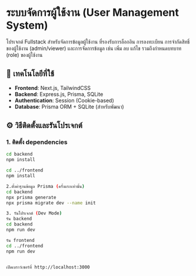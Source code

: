 # ระบบจัดการผู้ใช้งาน (User Management System)

โปรเจกต์ Fullstack สำหรับจัดการข้อมูลผู้ใช้งาน ที่รองรับการล็อกอิน การลงทะเบียน การจำกัดสิทธิ์ของผู้ใช้งาน (admin/viewer) และการจัดการข้อมูล เช่น เพิ่ม ลบ แก้ไข รวมถึงกำหนดบทบาท (role) ของผู้ใช้งาน

## 🔧 เทคโนโลยีที่ใช้

- **Frontend**: Next.js, TailwindCSS
- **Backend**: Express.js, Prisma, SQLite
- **Authentication**: Session (Cookie-based)
- **Database**: Prisma ORM + SQLite (สำหรับพัฒนา)

## ⚙️ วิธีติดตั้งและรันโปรเจกต์

### 1. ติดตั้ง dependencies

```bash
cd backend
npm install

cd ../frontend
npm install

2.ตั้งค่าฐานข้อมูล Prisma (ครั้งแรกเท่านั้น)
cd backend
npx prisma generate
npx prisma migrate dev --name init

3. รันโปรเจกต์ (Dev Mode)
รัน backend
cd backend
npm run dev

รัน frontend
cd ../frontend
npm run dev


เปิดเบราว์เซอร์ที่ http://localhost:3000

